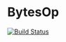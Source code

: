 # BytesOp

[![Build Status](https://travis-ci.org/janbrohl/BytesOp.svg?branch=master)](https://travis-ci.org/janbrohl/BytesOp)
